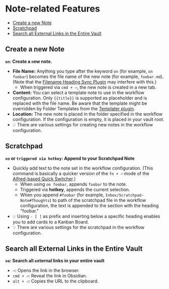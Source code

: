 # Note-related Features
<!--toc:start-->
- [Create a new Note](#create-a-new-note)
- [Scratchpad](#scratchpad)
- [Search all External Links in the Entire Vault](#search-all-external-links-in-the-entire-vault)
<!--toc:end-->

## Create a new Note
<!-- LTeX: enabled=false --><!-- vale off -->
__`on`: Create a `n`ew note.__
<!-- LTeX: enabled=true --><!-- vale on -->
- __File Name:__ Anything you type after the keyword `on` (for example, `on foobar`) becomes the file name of the new note (for example, `foobar.md`). (Note that the [Filename Heading Sync Plugin](https://obsidian.md/plugins?id=obsidian-filename-heading-sync) may interfere with this.)
	- When triggered via `cmd + ⏎`, the new note is created in a new tab.
- __Content:__ You can select a template note to use in the workflow configuration. Only `{{title}}` is supported as placeholder and is replaced with the file name. Be aware that the template might be overridden by Folder Templates from the [Templater plugin](https://obsidian.md/plugins?id=templater-obsidian).
- __Location:__ The new note is placed in the folder specified in the workflow configuration. If the configuration is empty, it is placed in your vault root.
- 💡 There are various settings for creating new notes in the workflow configuration.

## Scratchpad
__`oo` or `triggered via hotkey`: Append to your Scratchpad Note__
- Quickly add text to the note set in the workflow configuration. (This command is basically a quicker version of the `fn + ⏎` mode of the [Alfred-based Quick Switcher](Alfred-based%20Quick%20Switcher.md#search-for-notes).)
	- When using `oo foobar`, appends `foobar` to the note.
	- Triggered via __hotkey__, appends the current selection.
	- When you append `#foobar` (for example, `Inbox/Scratchpad-Note#Thoughts`) to path of the scratchpad file in the workflow configuration, the text is appended to the section with the heading "foobar."
- 💡 Using `- [ ]` as prefix and inserting below a specific heading enables you to add cards to a Kanban Board.
- 💡 There are various settings for the scratchpad in the workflow configuration.

## Search all External Links in the Entire Vault
<!-- vale off -->
__`oe`: Search all `e`xternal links in your entire vault__
<!-- vale on -->
- `⏎`: Opens the link in the browser.
- `cmd + ⏎`: Reveal the link in Obsidian.
- `alt + ⏎`: Copies the URL to the clipboard.

